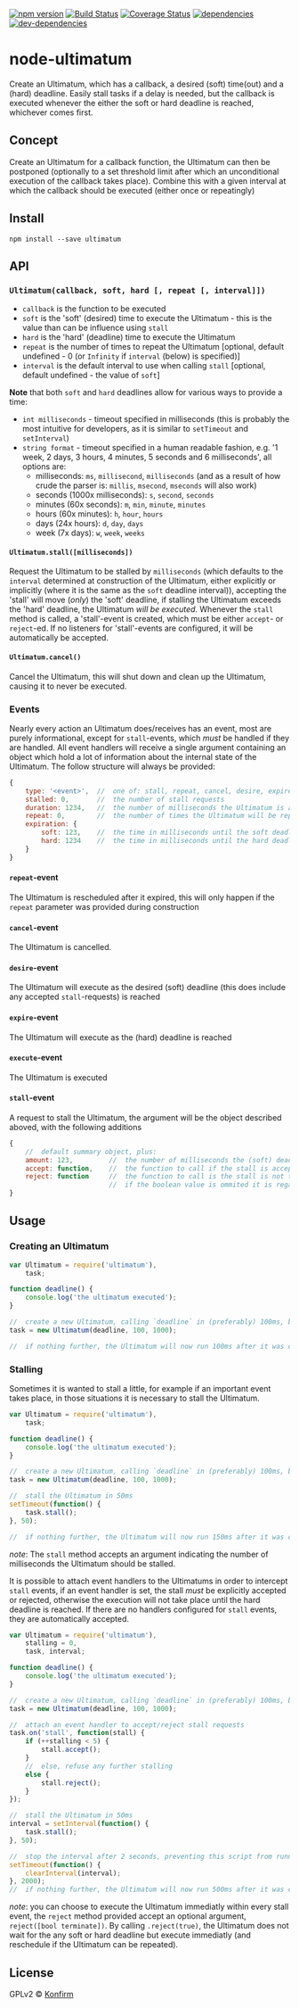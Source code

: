 [![npm version](https://badge.fury.io/js/ultimatum.svg)](http://badge.fury.io/js/ultimatum)
[![Build Status](https://travis-ci.org/konfirm/node-ultimatum.svg?branch=master)](https://travis-ci.org/konfirm/node-ultimatum)
[![Coverage Status](https://coveralls.io/repos/konfirm/node-ultimatum/badge.svg?branch=master)](https://coveralls.io/r/konfirm/node-ultimatum?branch=master)
[![dependencies](https://david-dm.org/konfirm/node-ultimatum.svg)](https://david-dm.org/konfirm/node-ultimatum#info=dependencies)
[![dev-dependencies](https://david-dm.org/konfirm/node-ultimatum/dev-status.svg)](https://david-dm.org/konfirm/node-ultimatum#info=devDependencies)

# node-ultimatum
Create an Ultimatum, which has a callback, a desired (soft) time(out) and a (hard) deadline. Easily stall tasks if a delay is needed, but the callback is executed whenever the either the soft or hard deadline is reached, whichever comes first.

## Concept
Create an Ultimatum for a callback function, the Ultimatum can then be postponed (optionally to a set threshold limit after which an unconditional execution of the callback takes place). Combine this with a given interval at which the callback should be executed (either once or repeatingly)

## Install
```
npm install --save ultimatum
```

## API

### `Ultimatum(callback, soft, hard [, repeat [, interval]])`
* `callback` is the function to be executed
* `soft` is the 'soft' (desired) time to execute the Ultimatum - this is the value than can be influence using `stall`
* `hard` is the 'hard' (deadline) time to execute the Ultimatum
* `repeat` is the number of times to repeat the Ultimatum [optional, default undefined - 0 (or `Infinity` if `interval` (below) is specified)]
* `interval` is the default interval to use when calling `stall` [optional, default undefined - the value of `soft`]

**Note** that both `soft` and `hard` deadlines allow for various ways to provide a time:
- `int milliseconds` - timeout specified in milliseconds (this is probably the most intuitive for developers, as it is similar to `setTimeout` and `setInterval`)
- `string format` - timeout specified in a human readable fashion, e.g. '1 week, 2 days, 3 hours, 4 minutes, 5 seconds and 6 milliseconds', all options are:
  * milliseconds: `ms`, `millisecond`, `milliseconds` (and as a result of how crude the parser is: `millis`, `msecond`, `mseconds` will also work)
  * seconds (1000x milliseconds): `s`, `second`, `seconds`
  * minutes (60x seconds): `m`, `min`, `minute`, `minutes`
  * hours (60x minutes): `h`, `hour`, `hours`
  * days (24x hours): `d`, `day`, `days`
  * week (7x days): `w`, `week`, `weeks`

#### `Ultimatum.stall([milliseconds])`
Request the Ultimatum to be stalled by `milliseconds` (which defaults to the `interval` determined at construction of the Ultimatum, either explicitly or implicitly (where it is the same as the `soft` deadline interval)), accepting the 'stall' will move (_only_) the 'soft' deadline, if stalling the Ultimatum exceeds the 'hard' deadline, the Ultimatum _will be executed_.
Whenever the `stall` method is called, a 'stall'-event is created, which must be either `accept`- or `reject`-ed. If no listeners for 'stall'-events are configured, it will be automatically be accepted.

#### `Ultimatum.cancel()`
Cancel the Ultimatum, this will shut down and clean up the Ultimatum, causing it to never be executed.

### Events
Nearly every action an Ultimatum does/receives has an event, most are purely informational, except for `stall`-events, which _must_ be handled if they are handled.
All event handlers will receive a single argument containing an object which hold a lot of information about the internal state of the Ultimatum.
The follow structure will always be provided:
```js
{
    type: '<event>',  //  one of: stall, repeat, cancel, desire, expire, execute
    stalled: 0,       //  the number of stall requests
    duration: 1234,   //  the number of milliseconds the Ultimatum is active
    repeat: 0,        //  the number of times the Ultimatum will be repeated after execution
    expiration: {
        soft: 123,    //  the time in milliseconds until the soft deadline ('desire'-event)
        hard: 1234    //  the time in milliseconds until the hard deadline ('expire'-event)
    }
}
```

#### `repeat`-event
The Ultimatum is rescheduled after it expired, this will only happen if the `repeat` parameter was provided during construction

#### `cancel`-event
The Ultimatum is cancelled.

#### `desire`-event
The Ultimatum will execute as the desired (soft) deadline (this does include any accepted `stall`-requests) is reached

#### `expire`-event
The Ultimatum will execute as the (hard) deadline is reached

#### `execute`-event
The Ultimatum is executed

#### `stall`-event
A request to stall the Ultimatum, the argument will be the object described aboved, with the following additions
```js
{
    //  default summary object, plus:
    amount: 123,         //  the number of milliseconds the (soft) deadline should be moved
    accept: function,    //  the function to call if the stall is acceptable
    reject: function     //  the function to call is the stall is not te be accepted, optionally provide `bool true` to execute the Ultimatum immediatly,
                         //  if the boolean value is ommited it is regarded as `false`-ish (reject, but do not terminate the Ultimatum)
}
```


## Usage
### Creating an Ultimatum
```js
var Ultimatum = require('ultimatum'),
	task;

function deadline() {
	console.log('the ultimatum executed');
}

//  create a new Ultimatum, calling `deadline` in (preferably) 100ms, but at most in 1000ms (1 second)
task = new Ultimatum(deadline, 100, 1000);

//  if nothing further, the Ultimatum will now run 100ms after it was created
```

### Stalling
Sometimes it is wanted to stall a little, for example if an important event takes place, in those situations it is necessary to stall the Ultimatum.
```js
var Ultimatum = require('ultimatum'),
	task;

function deadline() {
	console.log('the ultimatum executed');
}

//  create a new Ultimatum, calling `deadline` in (preferably) 100ms, but at most in 1000ms (1 second)
task = new Ultimatum(deadline, 100, 1000);

//  stall the Ultimatum in 50ms
setTimeout(function() {
	task.stall();
}, 50);

//  if nothing further, the Ultimatum will now run 150ms after it was created
```

*note*: The `stall` method accepts an argument indicating the number of milliseconds the Ultimatum should be stalled.

It is possible to attach event handlers to the Ultimatums in order to intercept `stall` events, if an event handler is set, the stall _must_ be explicitly accepted or rejected, otherwise the execution will not take place until the hard deadline is reached.
If there are no handlers configured for `stall` events, they are automatically accepted.
```js
var Ultimatum = require('ultimatum'),
	stalling = 0,
	task, interval;

function deadline() {
	console.log('the ultimatum executed');
}

//  create a new Ultimatum, calling `deadline` in (preferably) 100ms, but at most in 1000ms (1 second)
task = new Ultimatum(deadline, 100, 1000);

//  attach an event handler to accept/reject stall requests
task.on('stall', function(stall) {
	if (++stalling < 5) {
		stall.accept();
	}
	//  else, refuse any further stalling
	else {
		stall.reject();
	}
});

//  stall the Ultimatum in 50ms
interval = setInterval(function() {
	task.stall();
}, 50);

//  stop the interval after 2 seconds, preventing this script from running forever
setTimeout(function() {
	clearInterval(interval);
}, 2000);
//  if nothing further, the Ultimatum will now run 500ms after it was created
```

*note*: you can choose to execute the Ultimatum immediatly within every stall event, the `reject` method provided accept an optional argument, `reject([bool terminate])`. By calling `.reject(true)`, the Ultimatum does not wait for the any soft or hard deadline but execute immediatly (and reschedule if the Ultimatum can be repeated).


## License
GPLv2 © [Konfirm](https://konfirm.eu)
